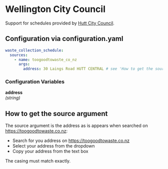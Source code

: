# Wellington City Council

Support for schedules provided by [Hutt City Council](https://toogoodtowaste.co.nz/).

## Configuration via configuration.yaml

```yaml
waste_collection_schedule:
  sources:
    - name: toogoodtowaste_co_nz
      args:
        address: 30 Laings Road HUTT CENTRAL # see 'How to get the source argument below'
```

### Configuration Variables

**address**  
*(string)*

## How to get the source argument

The source argument is the address as is appears when searched on https://toogoodtowaste.co.nz:

- Search for you address on https://toogoodtowaste.co.nz
- Select your address from the dropdown
- Copy your address from the text box

The casing must match exactly.
